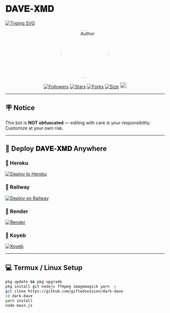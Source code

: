 # 𝐃𝐀𝐕𝐄-𝐗𝐌𝐃

<a href="https://git.io/typing-svg">
  <img src="https://readme-typing-svg.demolab.com?font=Black+Ops+One&size=50&pause=1000&color=1BAFBAFF&center=true&width=910&height=100&lines=THANKS+FOR+CHOOSING+𝐃𝐀𝐕𝐄-𝐗𝐌𝐃;MULTI+DEVICE+WHATSAPP+BOT;CREATED+BY+GIFTED+DAVE;RELEASED+24.03.2025" alt="Typing SVG" />
</a>

<p align="center">
  <a href="https://github.com/giftedsession">
    <img title="Author" src="https://files.catbox.moe/vr83h2.jpg" width="150" height="150" style="border-radius: 50%;">
  </a>
</p>

<p align="center">
  <a href="https://github.com/giftedsession/followers"><img title="Followers" src="https://img.shields.io/github/followers/giftedsession?color=blue&style=flat-square"></a>
  <a href="https://github.com/giftedsession/dark-dave/stargazers"><img title="Stars" src="https://img.shields.io/github/stars/giftedsession/dark-dave?color=blue&style=flat-square"></a>
  <a href="https://github.com/giftedsession/dark-dave/network/members"><img title="Forks" src="https://img.shields.io/github/forks/giftedsession/dark-dave?color=blue&style=flat-square"></a>
  <a href="https://github.com/giftedsession/dark-dave"><img title="Size" src="https://img.shields.io/github/repo-size/giftedsession/dark-dave?style=flat-square&color=green"></a>
  <a href="https://github.com/giftedsession/dark-dave/graphs/commit-activity"><img height="20" src="https://img.shields.io/badge/Maintained%3F-yes-green.svg"></a>
</p>

---

## 🪧 Notice
This bot is **NOT obfuscated** — editing with care is your responsibility. Customize at your own risk.

---

## 🚀 Deploy 𝐃𝐀𝐕𝐄-𝐗𝐌𝐃 Anywhere

### 🔸 Heroku

[![Deploy to Heroku](https://img.shields.io/badge/Deploy%20to-Heroku-purple?style=for-the-badge&logo=heroku)](https://heroku.com)

### 🔸 Railway

[![Deploy on Railway](https://img.shields.io/badge/Deploy%20on-Railway-blue?style=for-the-badge&logo=railway)](https://railway.app)

### 🔸 Render

[![Render](https://img.shields.io/badge/Deploy%20on-Render-black?style=for-the-badge&logo=render)](https://render.com)

### 🔸 Koyeb

[![Koyeb](https://img.shields.io/badge/Deploy%20on-Koyeb-yellow?style=for-the-badge&logo=koyeb)](https://www.koyeb.com/)

---

## 💻 Termux / Linux Setup

```bash
pkg update && pkg upgrade
pkg install git nodejs ffmpeg imagemagick yarn -y
git clone https://github.com/giftedsession/dark-dave
cd dark-dave
yarn install
node main.js
